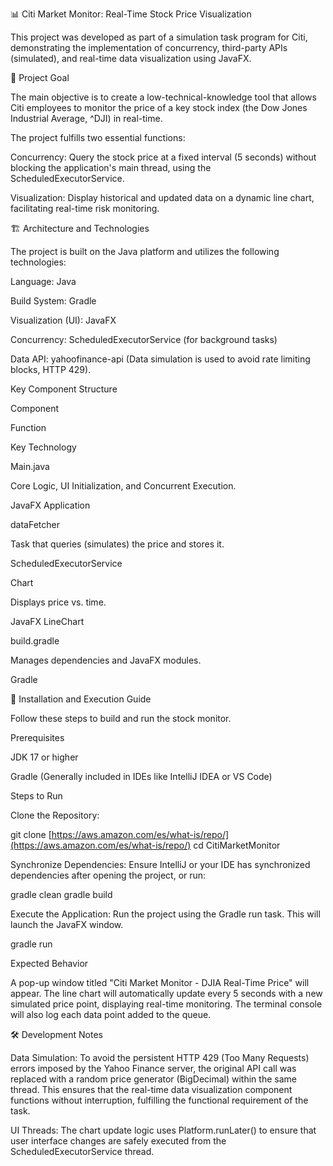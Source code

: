 📊 Citi Market Monitor: Real-Time Stock Price Visualization

This project was developed as part of a simulation task program for Citi, demonstrating the implementation of concurrency, third-party APIs (simulated), and real-time data visualization using JavaFX.

🎯 Project Goal

The main objective is to create a low-technical-knowledge tool that allows Citi employees to monitor the price of a key stock index (the Dow Jones Industrial Average, ^DJI) in real-time.

The project fulfills two essential functions:

Concurrency: Query the stock price at a fixed interval (5 seconds) without blocking the application's main thread, using the ScheduledExecutorService.

Visualization: Display historical and updated data on a dynamic line chart, facilitating real-time risk monitoring.

🏗️ Architecture and Technologies

The project is built on the Java platform and utilizes the following technologies:

Language: Java

Build System: Gradle

Visualization (UI): JavaFX

Concurrency: ScheduledExecutorService (for background tasks)

Data API: yahoofinance-api (Data simulation is used to avoid rate limiting blocks, HTTP 429).

Key Component Structure

Component

Function

Key Technology

Main.java

Core Logic, UI Initialization, and Concurrent Execution.

JavaFX Application

dataFetcher

Task that queries (simulates) the price and stores it.

ScheduledExecutorService

Chart

Displays price vs. time.

JavaFX LineChart

build.gradle

Manages dependencies and JavaFX modules.

Gradle

🚀 Installation and Execution Guide

Follow these steps to build and run the stock monitor.

Prerequisites

JDK 17 or higher

Gradle (Generally included in IDEs like IntelliJ IDEA or VS Code)

Steps to Run

Clone the Repository:

git clone [https://aws.amazon.com/es/what-is/repo/](https://aws.amazon.com/es/what-is/repo/)
cd CitiMarketMonitor


Synchronize Dependencies:
Ensure IntelliJ or your IDE has synchronized dependencies after opening the project, or run:

gradle clean
gradle build


Execute the Application:
Run the project using the Gradle run task. This will launch the JavaFX window.

gradle run


Expected Behavior

A pop-up window titled "Citi Market Monitor - DJIA Real-Time Price" will appear. The line chart will automatically update every 5 seconds with a new simulated price point, displaying real-time monitoring. The terminal console will also log each data point added to the queue.

🛠️ Development Notes

Data Simulation: To avoid the persistent HTTP 429 (Too Many Requests) errors imposed by the Yahoo Finance server, the original API call was replaced with a random price generator (BigDecimal) within the same thread. This ensures that the real-time data visualization component functions without interruption, fulfilling the functional requirement of the task.

UI Threads: The chart update logic uses Platform.runLater() to ensure that user interface changes are safely executed from the ScheduledExecutorService thread.

